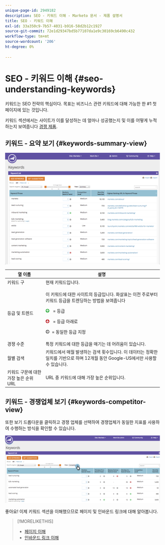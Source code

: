 ```yaml
---
unique-page-id: 2949182
description: SEO - 키워드 이해 - Marketo 문서 - 제품 설명서
title: SEO - 키워드 이해
exl-id: 33a350c9-7b57-4031-b916-58d2b12c1927
source-git-commit: 72e1d29347bd5b77107da1e9c30169cb6490c432
workflow-type: tm+mt
source-wordcount: '206'
ht-degree: 0%

---
```


# SEO - 키워드 이해 {#seo-understanding-keywords}

키워드는 SEO 전략의 핵심이다. 목표는 비즈니스 관련 키워드에 대해 가능한 한 #1 첫 페이지에 있는 것입니다.

키워드 섹션에서는 사이트가 이를 달성하는 데 얼마나 성공했는지 및 이를 어떻게 누적하는지 보여줍니다 [경쟁 제품](/help/marketo/product-docs/additional-apps/seo/understanding-seo/seo-add-competitors.md).

## 키워드 - 요약 보기 {#keywords-summary-view}

![](assets/image2014-9-17-21-3a44-3a25.png)

<table> 
 <thead> 
  <tr> 
   <th colspan="1" rowspan="1">열 이름</th> 
   <th colspan="1" rowspan="1">설명</th> 
  </tr> 
 </thead> 
 <tbody> 
  <tr> 
   <td colspan="1" rowspan="1">키워드 구</td> 
   <td colspan="1" rowspan="1">현재 키워드입니다.</td> 
  </tr> 
  <tr> 
   <td colspan="1" rowspan="1">등급 및 트렌드</td> 
   <td colspan="1" rowspan="1"><p>이 키워드에 대한 사이트의 등급입니다. 화살표는 이전 주로부터 키워드 등급을 트렌딩하는 방법을 보여줍니다 </p><p><img alt="—" src="assets/image2015-5-11-15-3a24-3a6.png" data-linked-resource-id="7514508" data-linked-resource-type="attachment" data-base-url="https://docs.marketo.com" data-linked-resource-container-id="2949182" title="--">  = 등급</p><p><img alt="--" src="assets/image2015-5-11-15-3a18-3a3.png" data-linked-resource-id="7514505" data-linked-resource-type="attachment" data-base-url="https://docs.marketo.com" data-linked-resource-container-id="2949182" title="--"> = 등급 아래로</p><p> <img alt="--" src="assets/image2015-5-11-15-3a23-3a44.png" data-linked-resource-id="7514507" data-linked-resource-type="attachment" data-base-url="https://docs.marketo.com" data-linked-resource-container-id="2949182" title="--">= 동일한 등급 지정</p></td> 
  </tr> 
  <tr> 
   <td colspan="1" rowspan="1">경쟁 수준</td> 
   <td colspan="1" rowspan="1">특정 키워드에 대한 등급을 매기는 데 어려움이 있습니다. </td> 
  </tr> 
  <tr> 
   <td colspan="1" rowspan="1">월별 검색</td> 
   <td colspan="1" rowspan="1">키워드에서 매월 발생하는 검색 횟수입니다. 이 데이터는 정확한 일치를 기반으로 하며 12개월 동안 Google-US에서만 사용할 수 있습니다. </td> 
  </tr> 
  <tr> 
   <td colspan="1" rowspan="1">키워드 구문에 대한 가장 높은 순위 URL</td> 
   <td colspan="1" rowspan="1">URL 중 키워드에 대해 가장 높은 순위입니다.</td> 
  </tr> 
 </tbody> 
</table>

## 키워드 - 경쟁업체 보기 {#keywords-competitor-view}

또한 보기 드롭다운을 클릭하고 경쟁 업체를 선택하여 경쟁업체가 동일한 지표를 사용하여 수행하는 방식을 확인할 수 있습니다.

![](assets/image2014-9-17-21-3a44-3a45.png)

좋아요! 이제 키워드 섹션을 이해했으므로 페이지 및 인바운드 링크에 대해 알아봅니다.

>[!MORELIKETHIS]
>
>* [페이지 이해](/help/marketo/product-docs/additional-apps/seo/pages/seo-understanding-pages.md)
>* [인바운드 링크 이해](/help/marketo/product-docs/additional-apps/seo/inbound-links/seo-understanding-inbound-links.md)


